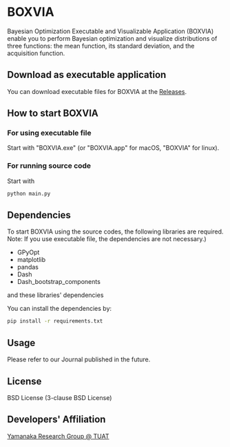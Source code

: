 # BOXVIA

Bayesian Optimization Executable and Visualizable Application (BOXVIA) enable you to perform Bayesian optimization and visualize distributions of three functions: the mean function, its standard deviation, and the acquisition function. 

## Download as executable application
You can download executable files for BOXVIA at the [Releases](https://github.com/Yamanaka-Lab-TUAT/BOXVIA/releases).

## How to start BOXVIA
### For using executable file
 Start with "BOXVIA.exe" (or "BOXVIA.app" for macOS, "BOXVIA" for linux).
### For running source code
 Start with
```bash
python main.py
```

## Dependencies 
To start BOXVIA using the source codes, the following libraries are required. <br>
Note: If you use executable file, the dependencies are not necessary.) <br>

- GPyOpt
- matplotlib
- pandas
- Dash
- Dash_bootstrap_components

and these libraries' dependencies


You can install the dependencies by:
```bash
pip install -r requirements.txt
```

## Usage
Please refer to our Journal published in the future.

## License
BSD License (3-clause BSD License)

## Developers' Affiliation
[Yamanaka Research Group @ TUAT](http://web.tuat.ac.jp/~yamanaka/)
